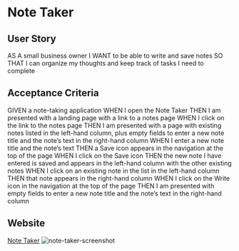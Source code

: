 # Note Taker

## User Story
AS A small business owner
I WANT to be able to write and save notes
SO THAT I can organize my thoughts and keep track of tasks I need to complete

## Acceptance Criteria 
GIVEN a note-taking application
WHEN I open the Note Taker
THEN I am presented with a landing page with a link to a notes page
WHEN I click on the link to the notes page
THEN I am presented with a page with existing notes listed in the left-hand column, plus empty fields to enter a new note title and the note’s text in the right-hand column
WHEN I enter a new note title and the note’s text
THEN a Save icon appears in the navigation at the top of the page
WHEN I click on the Save icon
THEN the new note I have entered is saved and appears in the left-hand column with the other existing notes
WHEN I click on an existing note in the list in the left-hand column
THEN that note appears in the right-hand column
WHEN I click on the Write icon in the navigation at the top of the page
THEN I am presented with empty fields to enter a new note title and the note’s text in the right-hand column

## Website
[Note Taker](https://week-11-note-taker-express.herokuapp.com/notes)
![note-taker-screenshot](https://user-images.githubusercontent.com/71852138/109439521-a6144d80-79fc-11eb-8067-ec46d297df70.png)
